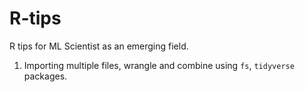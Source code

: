 # R-tips
R tips for ML Scientist as an emerging field.

1. Importing multiple files, wrangle and combine using `fs`, `tidyverse` packages.
